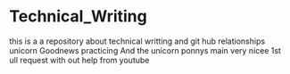 # Technical_Writing
this is a a repository about technical writting 
and git hub relationships 
unicorn
Goodnews
practicing 
And the unicorn  ponnys
main 
very nicee
1st ull request with out help from youtube
